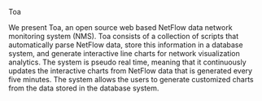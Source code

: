 Toa

We present Toa, an open source web based NetFlow data network monitoring system (NMS). Toa consists of a collection of scripts that automatically parse NetFlow data, store this information in a database system, and generate interactive line charts for network visualization analytics. The system is pseudo real time, meaning that it continuously updates the interactive charts from NetFlow data that is generated every five minutes. The system allows the users to generate customized charts from the data stored in the database system.
